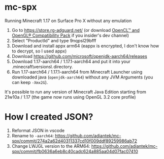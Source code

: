 # mc-spx
Running Minecraft 1.17 on Surface Pro X without any emulation

1. Go to https://store.rg-adguard.net/ (or download [OpenCL™ and OpenGL® Compatibility Pack](https://aka.ms/clglcp-faq) if you insider's dev channel)
2. Select "ProductId" and type 9nqpsl29bfff
3. Download and install appx arm64 (eappx is encrypted, I don't know how to decrypt, so I used appx)
4. Download https://github.com/microsoft/openjdk-aarch64/releases
5. Download 1.17-aarch64 / 1.17.1-aarch64 and put it into your .minecraft\versions\ directory.
6. Run 1.17-aarch64 / 1.17.1-aarch64 from Minecraft Launcher using downloaded java (`openjdk-aarch64`) without any JVM Arguments (you can keep `-Xmx2G`).

It's possible to run any version of Minecraft Java Edition starting from 21w10a / 1.17 (the game now runs using OpenGL 3.2 core profile)

# How I created JSON?

1. Reformat JSON in vscode
2. Rename to `-aarch64`: https://github.com/adiantek/mc-spx/commit/274a2a62d40311337cd10f009ddf89259986ab72
3. Change LWJGL version to the ARM64: https://github.com/adiantek/mc-spx/commit/fb0636a6eb8c40cadc624a885aa04d07fac07410
